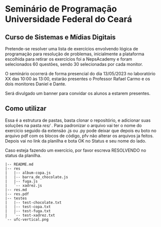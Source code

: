 # Seminário de Programação Universidade Federal do Ceará

## Curso de Sistemas e Mídias Digitais

Pretende-se resolver uma lista de exercícios envolvendo lógica de programação
para resolução de problemas, inicialmente a plataforma escolhida para retirar os
exercícios foi a NepsAcademy e foram selecionados 60 questões, sendo 30
selecionadas por cada monitor.

O seminário ocorrerá de forma presencial do dia 13/05/2023 no laboratório XX das
10:00 às 13:00, estarão presentes o Professor Rafael Carmo e os dois monitores
Daniel e Dante.

Será divulgado um banner para convidar os alunos a estarem presentes.

## Como utilizar

Essa é a estrutura de pastas, basta clonar o repositório, e adicionar suas
soluções na pasta *res/* . Para padronizar o arquivo vai ter o nome do exercício
seguido da extensão .js ou .py pode deixar que depois eu boto no arquivo pdf com
os blocos de código, pfv não alterar os arquivos ja feitos. Depois vai no link
da planilha e bota OK no Status e seu nome do lado.

Caso esteja fazendo um exercício, por favor escreva RESOLVENDO no status da
planilha.


```
|-- README.md
|-- res
|   |-- album-copa.js
|   |-- barra_de_chocolate.js
|   |-- fuga.js
|   `-- xadrez.js
|-- res.md
|-- res.pdf
|-- testes
|   |-- test-chocolate.txt
|   |-- test-copa.txt
|   |-- test-fuga.txt
|   `-- test-xadrez.txt
`-- ufc-vertical.png

```

